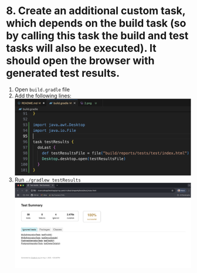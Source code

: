 # 8. Create an additional custom task, which depends on the build task (so by calling this task the build and test tasks will also be executed). It should open the browser with generated test results.

1. Open `build.gradle` file
2. Add the following lines:
    ![Screenshot](./1.png)
3. Run `./gradlew testResults`
    ![Screenshot](./2.png)